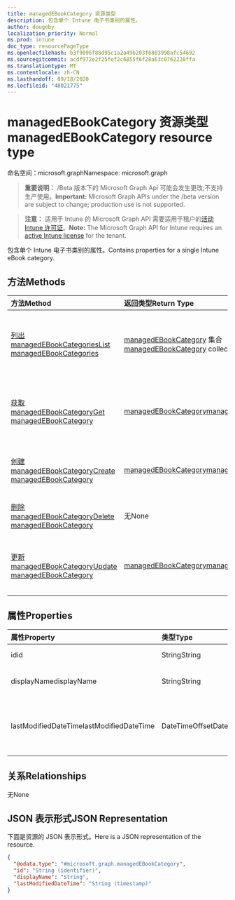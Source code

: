 ```yaml
---
title: managedEBookCategory 资源类型
description: 包含单个 Intune 电子书类别的属性。
author: dougeby
localization_priority: Normal
ms.prod: intune
doc_type: resourcePageType
ms.openlocfilehash: b3f9096f88d95c1a2a49b203f6803998afc54692
ms.sourcegitcommit: acdf972e2f25fef2c6855f6f28a63c0762228ffa
ms.translationtype: MT
ms.contentlocale: zh-CN
ms.lasthandoff: 09/18/2020
ms.locfileid: "48021775"
---
```

# <a name="managedebookcategory-resource-type"></a><span data-ttu-id="1228c-103">managedEBookCategory 资源类型</span><span class="sxs-lookup"><span data-stu-id="1228c-103">managedEBookCategory resource type</span></span>

<span data-ttu-id="1228c-104">命名空间：microsoft.graph</span><span class="sxs-lookup"><span data-stu-id="1228c-104">Namespace: microsoft.graph</span></span>

> <span data-ttu-id="1228c-105">**重要说明：** /Beta 版本下的 Microsoft Graph Api 可能会发生更改;不支持生产使用。</span><span class="sxs-lookup"><span data-stu-id="1228c-105">**Important:** Microsoft Graph APIs under the /beta version are subject to change; production use is not supported.</span></span>

> <span data-ttu-id="1228c-106">**注意：** 适用于 Intune 的 Microsoft Graph API 需要适用于租户的[活动 Intune 许可证](https://go.microsoft.com/fwlink/?linkid=839381)。</span><span class="sxs-lookup"><span data-stu-id="1228c-106">**Note:** The Microsoft Graph API for Intune requires an [active Intune license](https://go.microsoft.com/fwlink/?linkid=839381) for the tenant.</span></span>

<span data-ttu-id="1228c-107">包含单个 Intune 电子书类别的属性。</span><span class="sxs-lookup"><span data-stu-id="1228c-107">Contains properties for a single Intune eBook category.</span></span>

## <a name="methods"></a><span data-ttu-id="1228c-108">方法</span><span class="sxs-lookup"><span data-stu-id="1228c-108">Methods</span></span>
|<span data-ttu-id="1228c-109">方法</span><span class="sxs-lookup"><span data-stu-id="1228c-109">Method</span></span>|<span data-ttu-id="1228c-110">返回类型</span><span class="sxs-lookup"><span data-stu-id="1228c-110">Return Type</span></span>|<span data-ttu-id="1228c-111">说明</span><span class="sxs-lookup"><span data-stu-id="1228c-111">Description</span></span>|
|:---|:---|:---|
|[<span data-ttu-id="1228c-112">列出 managedEBookCategories</span><span class="sxs-lookup"><span data-stu-id="1228c-112">List managedEBookCategories</span></span>](../api/intune-books-managedebookcategory-list.md)|<span data-ttu-id="1228c-113">[managedEBookCategory](../resources/intune-books-managedebookcategory.md) 集合</span><span class="sxs-lookup"><span data-stu-id="1228c-113">[managedEBookCategory](../resources/intune-books-managedebookcategory.md) collection</span></span>|<span data-ttu-id="1228c-114">列出 [managedEBookCategory](../resources/intune-books-managedebookcategory.md) 对象的属性和关系。</span><span class="sxs-lookup"><span data-stu-id="1228c-114">List properties and relationships of the [managedEBookCategory](../resources/intune-books-managedebookcategory.md) objects.</span></span>|
|[<span data-ttu-id="1228c-115">获取 managedEBookCategory</span><span class="sxs-lookup"><span data-stu-id="1228c-115">Get managedEBookCategory</span></span>](../api/intune-books-managedebookcategory-get.md)|[<span data-ttu-id="1228c-116">managedEBookCategory</span><span class="sxs-lookup"><span data-stu-id="1228c-116">managedEBookCategory</span></span>](../resources/intune-books-managedebookcategory.md)|<span data-ttu-id="1228c-117">读取 [managedEBookCategory](../resources/intune-books-managedebookcategory.md) 对象的属性和关系。</span><span class="sxs-lookup"><span data-stu-id="1228c-117">Read properties and relationships of the [managedEBookCategory](../resources/intune-books-managedebookcategory.md) object.</span></span>|
|[<span data-ttu-id="1228c-118">创建 managedEBookCategory</span><span class="sxs-lookup"><span data-stu-id="1228c-118">Create managedEBookCategory</span></span>](../api/intune-books-managedebookcategory-create.md)|[<span data-ttu-id="1228c-119">managedEBookCategory</span><span class="sxs-lookup"><span data-stu-id="1228c-119">managedEBookCategory</span></span>](../resources/intune-books-managedebookcategory.md)|<span data-ttu-id="1228c-120">创建新的 [managedEBookCategory](../resources/intune-books-managedebookcategory.md) 对象。</span><span class="sxs-lookup"><span data-stu-id="1228c-120">Create a new [managedEBookCategory](../resources/intune-books-managedebookcategory.md) object.</span></span>|
|[<span data-ttu-id="1228c-121">删除 managedEBookCategory</span><span class="sxs-lookup"><span data-stu-id="1228c-121">Delete managedEBookCategory</span></span>](../api/intune-books-managedebookcategory-delete.md)|<span data-ttu-id="1228c-122">无</span><span class="sxs-lookup"><span data-stu-id="1228c-122">None</span></span>|<span data-ttu-id="1228c-123">删除 [managedEBookCategory](../resources/intune-books-managedebookcategory.md)。</span><span class="sxs-lookup"><span data-stu-id="1228c-123">Deletes a [managedEBookCategory](../resources/intune-books-managedebookcategory.md).</span></span>|
|[<span data-ttu-id="1228c-124">更新 managedEBookCategory</span><span class="sxs-lookup"><span data-stu-id="1228c-124">Update managedEBookCategory</span></span>](../api/intune-books-managedebookcategory-update.md)|[<span data-ttu-id="1228c-125">managedEBookCategory</span><span class="sxs-lookup"><span data-stu-id="1228c-125">managedEBookCategory</span></span>](../resources/intune-books-managedebookcategory.md)|<span data-ttu-id="1228c-126">更新 [managedEBookCategory](../resources/intune-books-managedebookcategory.md) 对象的属性。</span><span class="sxs-lookup"><span data-stu-id="1228c-126">Update the properties of a [managedEBookCategory](../resources/intune-books-managedebookcategory.md) object.</span></span>|

## <a name="properties"></a><span data-ttu-id="1228c-127">属性</span><span class="sxs-lookup"><span data-stu-id="1228c-127">Properties</span></span>
|<span data-ttu-id="1228c-128">属性</span><span class="sxs-lookup"><span data-stu-id="1228c-128">Property</span></span>|<span data-ttu-id="1228c-129">类型</span><span class="sxs-lookup"><span data-stu-id="1228c-129">Type</span></span>|<span data-ttu-id="1228c-130">说明</span><span class="sxs-lookup"><span data-stu-id="1228c-130">Description</span></span>|
|:---|:---|:---|
|<span data-ttu-id="1228c-131">id</span><span class="sxs-lookup"><span data-stu-id="1228c-131">id</span></span>|<span data-ttu-id="1228c-132">String</span><span class="sxs-lookup"><span data-stu-id="1228c-132">String</span></span>|<span data-ttu-id="1228c-133">实体的键。</span><span class="sxs-lookup"><span data-stu-id="1228c-133">The key of the entity.</span></span>|
|<span data-ttu-id="1228c-134">displayName</span><span class="sxs-lookup"><span data-stu-id="1228c-134">displayName</span></span>|<span data-ttu-id="1228c-135">String</span><span class="sxs-lookup"><span data-stu-id="1228c-135">String</span></span>|<span data-ttu-id="1228c-136">电子书类别的名称。</span><span class="sxs-lookup"><span data-stu-id="1228c-136">The name of the eBook category.</span></span>|
|<span data-ttu-id="1228c-137">lastModifiedDateTime</span><span class="sxs-lookup"><span data-stu-id="1228c-137">lastModifiedDateTime</span></span>|<span data-ttu-id="1228c-138">DateTimeOffset</span><span class="sxs-lookup"><span data-stu-id="1228c-138">DateTimeOffset</span></span>|<span data-ttu-id="1228c-139">上次修改 ManagedEBookCategory 的日期和时间。</span><span class="sxs-lookup"><span data-stu-id="1228c-139">The date and time the ManagedEBookCategory was last modified.</span></span>|

## <a name="relationships"></a><span data-ttu-id="1228c-140">关系</span><span class="sxs-lookup"><span data-stu-id="1228c-140">Relationships</span></span>
<span data-ttu-id="1228c-141">无</span><span class="sxs-lookup"><span data-stu-id="1228c-141">None</span></span>

## <a name="json-representation"></a><span data-ttu-id="1228c-142">JSON 表示形式</span><span class="sxs-lookup"><span data-stu-id="1228c-142">JSON Representation</span></span>
<span data-ttu-id="1228c-143">下面是资源的 JSON 表示形式。</span><span class="sxs-lookup"><span data-stu-id="1228c-143">Here is a JSON representation of the resource.</span></span>
<!-- {
  "blockType": "resource",
  "keyProperty": "id",
  "@odata.type": "microsoft.graph.managedEBookCategory"
}
-->
``` json
{
  "@odata.type": "#microsoft.graph.managedEBookCategory",
  "id": "String (identifier)",
  "displayName": "String",
  "lastModifiedDateTime": "String (timestamp)"
}
```






